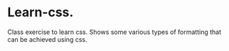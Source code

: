 # Learn-css.
Class exercise to learn css.
Shows some various types of formatting that can be achieved using css.
